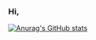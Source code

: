 ### Hi,

[![Anurag's GitHub stats](https://github-readme-stats.vercel.app/api?username=Andrey)](https://github.com/Andrey/github-readme-stats)
